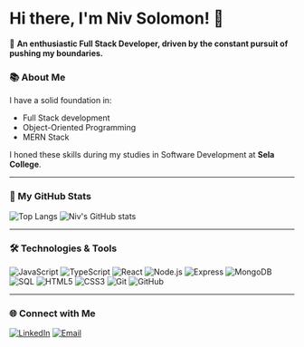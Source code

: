 # Hi there, I'm Niv Solomon! 👋

🎯 **An enthusiastic Full Stack Developer, driven by the constant pursuit of pushing my boundaries.**

### 📚 About Me

I have a solid foundation in:
- Full Stack development
- Object-Oriented Programming
- MERN Stack

I honed these skills during my studies in Software Development at **Sela College**.

---

### 🚀 My GitHub Stats

![Top Langs](https://github-readme-stats.vercel.app/api/top-langs/?username=NivSolomon&langs_count=5&theme=dark&layout=compact)
![Niv's GitHub stats](https://github-readme-stats.vercel.app/api?username=NivSolomon&show_icons=true&theme=dark)

---

### 🛠️ Technologies & Tools

![JavaScript](https://img.shields.io/badge/-JavaScript-black?style=flat-square&logo=javascript)
![TypeScript](https://img.shields.io/badge/-TypeScript-black?style=flat-square&logo=typescript)
![React](https://img.shields.io/badge/-React-black?style=flat-square&logo=react)
![Node.js](https://img.shields.io/badge/-Node.js-black?style=flat-square&logo=node.js)
![Express](https://img.shields.io/badge/-Express-black?style=flat-square&logo=express)
![MongoDB](https://img.shields.io/badge/-MongoDB-black?style=flat-square&logo=mongodb)
![SQL](https://img.shields.io/badge/-SQL-black?style=flat-square&logo=postgresql)
![HTML5](https://img.shields.io/badge/-HTML5-black?style=flat-square&logo=html5)
![CSS3](https://img.shields.io/badge/-CSS3-black?style=flat-square&logo=css3)
![Git](https://img.shields.io/badge/-Git-black?style=flat-square&logo=git)
![GitHub](https://img.shields.io/badge/-GitHub-black?style=flat-square&logo=github)

---

### 🌐 Connect with Me

[![LinkedIn](https://img.shields.io/badge/-LinkedIn-black?style=flat-square&logo=linkedin)](https://www.linkedin.com/in/niv-solomon/)
[![Email](https://img.shields.io/badge/-Email-black?style=flat-square&logo=gmail)](mailto:nivsolomon3@gmail.com)

<!---
NivSolomon/NivSolomon is a ✨ special ✨ repository because its `README.md` (this file) appears on your GitHub profile.
You can click the Preview link to take a look at your changes.
--->
